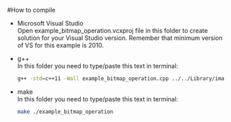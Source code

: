#How to compile    
- Microsoft Visual Studio    
Open example_bitmap_operation.vcxproj file in this folder to create solution for your Visual Studio version. Remember that minimum version of VS for this example is 2010.

- g++    
In this folder you need to type/paste this text in terminal:    
	```bash
	g++ -std=c++11 -Wall example_bitmap_operation.cpp ../../Library/image_function.cpp ../../Library/FileOperation/bitmap.cpp -o application
	```

- make    
In this folder you need to type/paste this text in terminal:    
	```bash
	make ./example_bitmap_operation
	```
